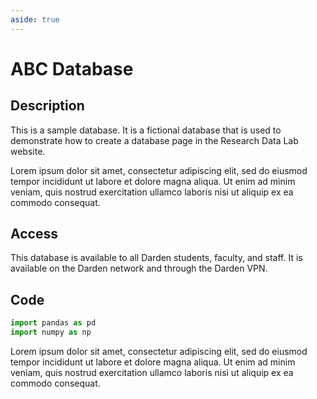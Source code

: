 ```yaml
---
aside: true
---
```



<!-- Create a sample file about a fictional database with some code sample in python and a few paragraphs of text. -->

# ABC Database

## Description

This is a sample database. It is a fictional database that is used to demonstrate how to create a database page in the Research Data Lab website.

Lorem ipsum dolor sit amet, consectetur adipiscing elit, sed do eiusmod tempor incididunt ut labore et dolore magna aliqua. Ut enim ad minim veniam, quis nostrud exercitation ullamco laboris nisi ut aliquip ex ea commodo consequat.

## Access

This database is available to all Darden students, faculty, and staff. It is available on the Darden network and through the Darden VPN.

## Code

```python
import pandas as pd
import numpy as np
```

Lorem ipsum dolor sit amet, consectetur adipiscing elit, sed do eiusmod tempor incididunt ut labore et dolore magna aliqua. Ut enim ad minim veniam, quis nostrud exercitation ullamco laboris nisi ut aliquip ex ea commodo consequat.

